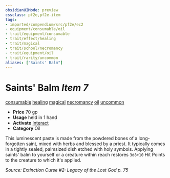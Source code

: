 ```yaml
---
obsidianUIMode: preview
cssclass: pf2e,pf2e-item
tags:
- imported/compendium/src/pf2e/ec2
- equipment/consumable/oil
- trait/equipment/consumable
- trait/effect/healing
- trait/magical
- trait/school/necromancy
- trait/equipment/oil
- trait/rarity/uncommon
aliases: ["Saints' Balm"]
---
```

# Saints' Balm *Item 7*  
[consumable](consumable.md)  [healing](healing.md)  [magical](magical.md)  [necromancy](necromancy.md)  [oil](oil.md)  [uncommon](uncommon.md)  

- **Price** 70 gp
- **Usage** held in 1 hand
- **Activate** [Interact](interact.md)
- **Category** Oil

This luminescent paste is made from the powdered bones of a long-forgotten saint, mixed with herbs and blessed by a priest. It typically comes in a tightly sealed, palmsized dish etched with holy symbols. Applying saints' balm to yourself or a creature within reach restores `3d8+10` Hit Points to the creature to which it's applied.

*Source: Extinction Curse #2: Legacy of the Lost God p. 75*